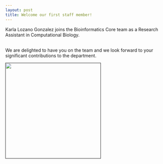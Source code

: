 ```yaml
---
layout: post
title: Welcome our first staff member!
---
```


Karla Lozano Gonzalez joins the Bioinformatics Core team as a Research Assistant in Computational Biology. 

<br>
We are delighted to have you on the team and we look forward to your significant contributions to the department.

<br>

[<img src="{{ site.baseurl }}/images/Karla.jpeg" style="width:300px;height:300px;" class="center">]()